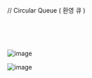 // Circular Queue ( 환영 큐 )

</br></br></br>

![image](https://user-images.githubusercontent.com/61842827/206939937-c493a0aa-6b3a-46f0-a41c-61bfe7255aab.png)

![image](https://user-images.githubusercontent.com/61842827/206940323-693ad3fe-1003-41eb-a76b-39cce4cadbe1.png)
